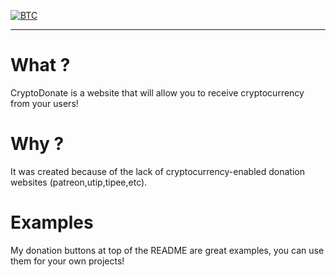 [![BTC](https://img.shields.io/badge/btc-donate-red?color=f08b16&logo=bitcoin&style=flat-square)](https://kvm46.github.io/cryptodonate/btc.html?address=1BWWu53hkVcJanjzHWJi83HZcV3WMjS3At&note=https://github.com/kvm46)
***
# What ?
CryptoDonate is a website that will allow you to receive cryptocurrency from your users!
# Why ?
It was created because of the lack of cryptocurrency-enabled donation websites (patreon,utip,tipee,etc).
# Examples
My donation buttons at top of the README are great examples, you can use them for your own projects!
